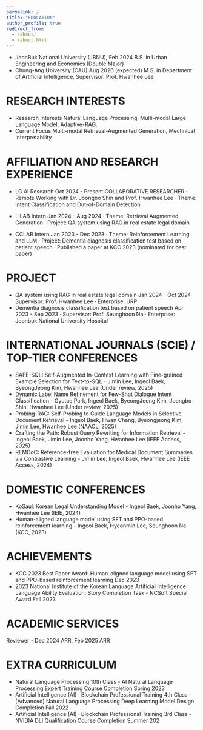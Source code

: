 ```yaml
---
permalink: /
title: "EDUCATION"
author_profile: true
redirect_from: 
  - /about/
  - /about.html
---
```


* JeonBuk National University (JBNU), Feb 2024
  B.S. in Urban Engineering and Economics (Double Major)
* Chung-Ang University (CAU) Aug 2026 (expected)
  M.S. in Department of Artificial Intelligence, Supervisor: Prof. Hwanhee Lee

RESEARCH INTERESTS
======
* Research Interests
  Natural Language Processing, Multi-modal Large Language Model, Adaptive-RAG.
* Current Focus
  Multi-modal Retrieval-Augmented Generation, Mechnical Interpretability

AFFILIATION AND RESEARCH EXPERIENCE
======
* LG AI Research Oct 2024 - Present
  COLLABORATIVE RESEARCHER
  · Remote Working with Dr. Joongbo Shin and Prof. Hwanhee Lee
  · Theme: Intent Classification and Out-of-Domain Detection

* LILAB Intern Jan 2024 - Aug 2024
  · Theme: Retrieval Augmented Generation
  · Project: QA system using RAG in real estate legal domain

* CCLAB Intern Jan 2023 - Dec 2023
  · Theme: Reinforcement Learning and LLM
  · Project: Dementia diagnosis classification test based on patient speech
  · Published a paper at KCC 2023 (nominated for best paper)

PROJECT
======
* QA system using RAG in real estate legal domain Jan 2024 - Oct 2024
  · Supervisor: Prof. Hwanhee Lee
  · Enterprise: URP
* Dementia diagnosis classification test based on patient speech Apr 2023 - Sep 2023
  · Supervisor: Prof. Seunghoon Na
  · Enterprise: Jeonbuk National University Hospital

INTERNATIONAL JOURNALS (SCIE) / TOP-TIER CONFERENCES
======
* SAFE-SQL: Self-Augmented In-Context Learning with Fine-grained Example Selection for Text-to-SQL - Jimin Lee, Ingeol Baek, ByeongJeong Kim, Hwanhee Lee (Under review, 2025)
* Dynamic Label Name Refinement for Few-Shot Dialogue Intent Classification - Gyutae Park, Ingeol Baek, ByeongJeong Kim, Joongbo Shin, Hwanhee Lee (Under review, 2025)
* Probing-RAG: Self-Probing to Guide Language Models in Selective Document Retrieval - Ingeol Baek, Hwan Chang, Byeongjeong Kim, Jimin Lee, Hwanhee Lee (NAACL, 2025)
* Crafting the Path: Robust Query Rewriting for Information Retrieval - Ingeol Baek, Jimin Lee, Joonho Yang, Hwanhee Lee (IEEE Access, 2025)
* REMDoC: Reference-free Evaluation for Medical Document Summaries via Contrastive Learning - Jimin Lee, Ingeol Baek, Hwanhee Lee (IEEE Access, 2024)

DOMESTIC CONFERENCES
======
* KoSaul: Korean Legal Understanding Model - Ingeol Baek, Joonho Yang, Hwanhee Lee (IEIE, 2024)
* Human-aligned language model using SFT and PPO-based reinforcement learning - Ingeol Baek,
Hyeonmin Lee, Seunghoon Na (KCC, 2023)

ACHIEVEMENTS
======
* KCC 2023 Best Paper Award: Human-aligned language model using SFT and PPO-based reinforcement learning Dec 2023
* 2023 National Institute of the Korean Language Artificial Intelligence Language Ability Evaluation: Story Completion Task - NCSoft Special Award Fall 2023


ACADEMIC SERVICES
======
Reviewer - Dec 2024 ARR, Feb 2025 ARR

EXTRA CURRICULUM
======
* Natural Language Processing 10th Class - AI Natural Language Processing Expert Training Course Completion Spring 2023
* Artificial Intelligence (AI) · Blockchain Professional Training 4th Class - [Advanced] Natural Language Processing Deep Learning Model Design Completion Fall 2022
* Artificial Intelligence (AI) · Blockchain Professional Training 3rd Class - NVIDIA DLI Qualification Course Completion Summer 202
